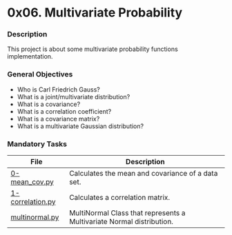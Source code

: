 # 0x06. Multivariate Probability

### Description

This project is about some multivariate probability functions implementation.

### General Objectives

* Who is Carl Friedrich Gauss?
* What is a joint/multivariate distribution?
* What is a covariance?
* What is a correlation coefficient?
* What is a covariance matrix?
* What is a multivariate Gaussian distribution?

### Mandatory Tasks

| File | Description |
| ------ | ------ |
| [0-mean_cov.py](0-mean_cov.py) | Calculates the mean and covariance of a data set. |
| [1-correlation.py](1-correlation.py) | Calculates a correlation matrix. |
| [multinormal.py](multinormal.py) | MultiNormal Class that represents a Multivariate Normal distribution. |
